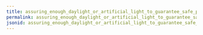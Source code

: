 ```yaml
---
title: assuring_enough_daylight_or_artificial_light_to_guarantee_safe_production_of_feed
permalink: assuring_enough_daylight_or_artificial_light_to_guarantee_safe_production_of_feed.html
jsonid: assuring_enough_daylight_or_artificial_light_to_guarantee_safe_production_of_feed
---
```

